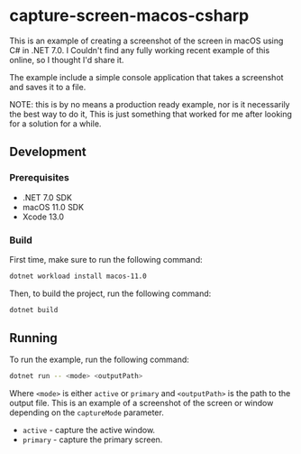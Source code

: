 # capture-screen-macos-csharp

This is an example of creating a screenshot of the screen in macOS using C# in .NET 7.0.
I Couldn't find any fully working recent example of this online, so I thought I'd share it.

The example include a simple console application that takes a screenshot and saves it to a file.

NOTE: this is by no means a production ready example, nor is it necessarily the best way to do it,
This is just something that worked for me after looking for a solution for a while.

## Development

### Prerequisites

- .NET 7.0 SDK
- macOS 11.0 SDK
- Xcode 13.0

### Build

First time, make sure to run the following command:
```bash
dotnet workload install macos-11.0
```

Then, to build the project, run the following command:
```bash
dotnet build
```


## Running

To run the example, run the following command:
```bash
dotnet run -- <mode> <outputPath>
```

Where `<mode>` is either `active` or `primary` and `<outputPath>` is the path to the output file.
This is an example of a screenshot of the screen or window depending on the `captureMode` parameter.

- `active` - capture the active window.
- `primary` - capture the primary screen.




